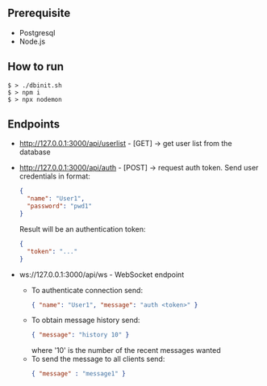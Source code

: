 ## Prerequisite
  - Postgresql
  - Node.js

## How to run
```
$ > ./dbinit.sh
$ > npm i
$ > npx nodemon
```

## Endpoints
- http://127.0.0.1:3000/api/userlist - [GET]  -> get user list from the database
- http://127.0.0.1:3000/api/auth     - [POST] -> request auth token. Send user credentials in format:
  ```JSON
  {
    "name": "User1",
    "password": "pwd1"
  }
  ```
  Result will be an authentication token:
  ```JSON
  {
    "token": "..."
  }
  ```
  
- ws://127.0.0.1:3000/api/ws - WebSocket endpoint
  - To authenticate connection send:
    ```JSON
    { "name": "User1", "message": "auth <token>" }
    ```
  - To obtain message history send:
    ```JSON
    { "message": "history 10" }
    ```
    where '10' is the number of the recent messages wanted
  - To send the message to all clients send:
    ```JSON
    { "message" : "message1" }
    ```
